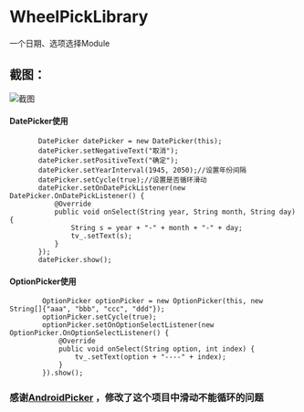 # WheelPickLibrary
一个日期、选项选择Module
## 截图：
![截图](https://github.com/yannecer/WheelPickLibrary/blob/master/app/gif/screen.gif)

#### DatePicker使用

 ```
        DatePicker datePicker = new DatePicker(this);
        datePicker.setNegativeText("取消");
        datePicker.setPositiveText("确定");
        datePicker.setYearInterval(1945, 2050);//设置年份间隔
        datePicker.setCycle(true);//设置是否循环滑动
        datePicker.setOnDatePickListener(new DatePicker.OnDatePickListener() {
            @Override
            public void onSelect(String year, String month, String day) {
                String s = year + "-" + month + "-" + day;
                tv_.setText(s);
            }
        });
        datePicker.show();
 ```
#### OptionPicker使用
```
        OptionPicker optionPicker = new OptionPicker(this, new String[]{"aaa", "bbb", "ccc", "ddd"});
        optionPicker.setCycle(true);
        optionPicker.setOnOptionSelectListener(new OptionPicker.OnOptionSelectListener() {
            @Override
            public void onSelect(String option, int index) {
                tv_.setText(option + "----" + index);
            }
        }).show();

```
### 感谢[AndroidPicker](https://github.com/gzu-liyujiang/AndroidPicker) ，修改了这个项目中滑动不能循环的问题
